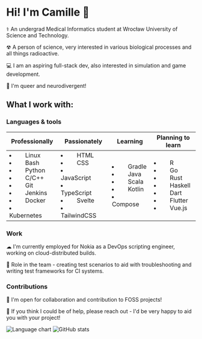 # Hi! I'm Camille 🦊

⚕ An undergrad Medical Informatics student at Wrocław University of Science and Technology.

☢ A person of science, very interested in various biological processes and all things radioactive.

💻 I am an aspiring full-stack dev, also interested in simulation and game development.

🌈 I'm queer and neurodivergent!

## What I work with:

### Languages & tools
<table>
  <thead>
    <tr>
      <th>Professionally</th>
      <th>Passionately</th>
      <th>Learning</th>
      <th>Planning to learn</th>
    </tr>
  </thead>
  <tbody>
    <tr>
      <td>
        <li><img src="https://cdn.jsdelivr.net/gh/devicons/devicon/icons/linux/linux-original.svg" style="width: 1em;" /> Linux</li>
        <li><img src="https://cdn.jsdelivr.net/gh/devicons/devicon/icons/bash/bash-original.svg" style="width: 1em;" /> Bash</li>
        <li><img src="https://cdn.jsdelivr.net/gh/devicons/devicon/icons/python/python-original.svg" style="width: 1em;" /> Python</li>
        <li><img src="https://cdn.jsdelivr.net/gh/devicons/devicon/icons/c/c-original.svg" style="width: 1em;" /> C/C++</li>
        <li><img src="https://cdn.jsdelivr.net/gh/devicons/devicon/icons/git/git-original.svg" style="width: 1em;" /> Git</li>
        <li><img src="https://cdn.jsdelivr.net/gh/devicons/devicon/icons/jenkins/jenkins-original.svg" style="width: 1em;" /> Jenkins</li>
        <li><img src="https://cdn.jsdelivr.net/gh/devicons/devicon/icons/docker/docker-original.svg" style="width: 1em;" /> Docker</li>
        <li><img src="https://cdn.jsdelivr.net/gh/devicons/devicon/icons/kubernetes/kubernetes-plain.svg" style="width: 1em;" /> Kubernetes</li>
      </td>
      <td>
        <li><img src="https://cdn.jsdelivr.net/gh/devicons/devicon/icons/html5/html5-original.svg" style="width: 1em;" /> HTML</li>
        <li><img src="https://cdn.jsdelivr.net/gh/devicons/devicon/icons/css3/css3-original.svg" style="width: 1em;" /> CSS</li>
        <li><img src="https://cdn.jsdelivr.net/gh/devicons/devicon/icons/javascript/javascript-original.svg" style="width: 1em;" /> JavaScript</li>
        <li><img src="https://cdn.jsdelivr.net/gh/devicons/devicon/icons/typescript/typescript-original.svg" style="width: 1em;" /> TypeScript</li>
        <li><img src="https://cdn.jsdelivr.net/gh/devicons/devicon/icons/svelte/svelte-original.svg" style="width: 1em;" /> Svelte</li>
        <li><img src="https://cdn.jsdelivr.net/gh/devicons/devicon/icons/tailwindcss/tailwindcss-plain.svg" style="width: 1em;" /> TailwindCSS</li>
      </td>
      <td>
        <li><img src="https://cdn.jsdelivr.net/gh/devicons/devicon/icons/gradle/gradle-plain.svg" style="width: 1em;" /> Gradle</li>
        <li><img src="https://cdn.jsdelivr.net/gh/devicons/devicon/icons/java/java-plain.svg" style="width: 1em;" /> Java</li>
        <li><img src="https://cdn.jsdelivr.net/gh/devicons/devicon/icons/scala/scala-original.svg" style="width: 1em;" /> Scala</li>
        <li><img src="https://cdn.jsdelivr.net/gh/devicons/devicon/icons/kotlin/kotlin-original.svg" style="width: 1em;" /> Kotlin</li>
        <li><img src="https://cdn.jsdelivr.net/gh/devicons/devicon/icons/webpack/webpack-original.svg" style="width: 1em;" /> Compose</li>
      </td>
      <td>
        <li><img src="https://cdn.jsdelivr.net/gh/devicons/devicon/icons/r/r-original.svg" style="width: 1em;" /> R</li>
        <li><img src="https://cdn.jsdelivr.net/gh/devicons/devicon/icons/go/go-original.svg" style="width: 1em;" /> Go</li>
        <li><img src="https://cdn.jsdelivr.net/gh/devicons/devicon/icons/rust/rust-plain.svg" style="width: 1em;" /> Rust</li>
        <li><img src="https://cdn.jsdelivr.net/gh/devicons/devicon/icons/haskell/haskell-original.svg" style="width: 1em;" /> Haskell</li>
        <li><img src="https://cdn.jsdelivr.net/gh/devicons/devicon/icons/dart/dart-original.svg" style="width: 1em;" /> Dart</li>
        <li><img src="https://cdn.jsdelivr.net/gh/devicons/devicon/icons/flutter/flutter-original.svg" style="width: 1em;" /> Flutter</li>
        <li><img src="https://cdn.jsdelivr.net/gh/devicons/devicon/icons/vuejs/vuejs-original.svg" style="width: 1em;" /> Vue.js</li>
      </td>
    </tr>
  </tbody>
</table>

### Work
☁ I'm currently employed for Nokia as a DevOps scripting engineer, working on cloud-distributed builds.

🧪 Role in the team - creating test scenarios to aid with troubleshooting and writing test frameworks for CI systems.

### Contributions
🌱 I'm open for collaboration and contribution to FOSS projects!

💖 If you think I could be of help, please reach out - I'd be very happy to aid you with your project!

![Language chart](https://github-readme-stats.vercel.app/api/top-langs/?username=xhoneybear&layout=compact)
![GitHub stats](https://github-readme-stats.vercel.app/api?username=xhoneybear&show_icons=true&count_private=true)   

<!--
**xhoneybear/xhoneybear** is a ✨ _special_ ✨ repository because its `README.md` (this file) appears on your GitHub profile.

Here are some ideas to get you started:

<li>🔭 I’m currently working on ...
<li>🌱 I’m currently learning ...
<li>👯 I’m looking to collaborate on ...
<li>🤔 I’m looking for help with ...
<li>💬 Ask me about ...
<li>📫 How to reach me: ...
<li>😄 Pronouns: ...
<li>⚡ Fun fact: ...
-->

